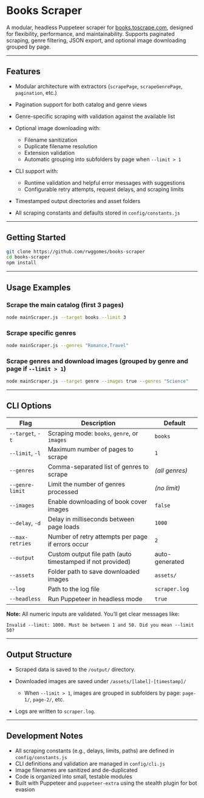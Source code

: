 # Books Scraper

A modular, headless Puppeteer scraper for [books.toscrape.com](https://books.toscrape.com/), designed for flexibility, performance, and maintainability. Supports paginated scraping, genre filtering, JSON export, and optional image downloading grouped by page.

---

## Features

* Modular architecture with extractors (`scrapePage`, `scrapeGenrePage`, `pagination`, etc.)
* Pagination support for both catalog and genre views
* Genre-specific scraping with validation against the available list
* Optional image downloading with:

  * Filename sanitization
  * Duplicate filename resolution
  * Extension validation
  * Automatic grouping into subfolders by page when `--limit > 1`
* CLI support with:

  * Runtime validation and helpful error messages with suggestions
  * Configurable retry attempts, request delays, and scraping limits
* Timestamped output directories and asset folders
* All scraping constants and defaults stored in `config/constants.js`

---

## Getting Started

```bash
git clone https://github.com/rwggomes/books-scraper
cd books-scraper
npm install
```

---

## Usage Examples

### Scrape the main catalog (first 3 pages)

```bash
node mainScraper.js --target books --limit 3
```

### Scrape specific genres

```bash
node mainScraper.js --genres "Romance,Travel"
```

### Scrape genres and download images (grouped by genre and page if `--limit > 1`)

```bash
node mainScraper.js --target genre --images true --genres "Science"
```

---

## CLI Options

| Flag             | Description                                                | Default        |
| ---------------- | ---------------------------------------------------------- | -------------- |
| `--target`, `-t` | Scraping mode: `books`, `genre`, or `images`               | `books`        |
| `--limit`, `-l`  | Maximum number of pages to scrape                          | `1`            |
| `--genres`       | Comma-separated list of genres to scrape                   | *(all genres)* |
| `--genre-limit`  | Limit the number of genres processed                       | *(no limit)*   |
| `--images`       | Enable downloading of book cover images                    | `false`        |
| `--delay`, `-d`  | Delay in milliseconds between page loads                   | `1000`         |
| `--max-retries`  | Number of retry attempts per page if errors occur          | `2`            |
| `--output`       | Custom output file path (auto timestamped if not provided) | auto-generated |
| `--assets`       | Folder path to save downloaded images                      | `assets/`      |
| `--log`          | Path to the log file                                       | `scraper.log`  |
| `--headless`     | Run Puppeteer in headless mode                             | `true`         |

**Note:** All numeric inputs are validated. You’ll get clear messages like:

```
Invalid --limit: 1000. Must be between 1 and 50. Did you mean --limit 50?
```

---

## Output Structure

* Scraped data is saved to the `/output/` directory.
* Downloaded images are saved under `/assets/[label]-[timestamp]/`

  * When `--limit > 1`, images are grouped in subfolders by page: `page-1/`, `page-2/`, etc.
* Logs are written to `scraper.log`.

---

## Development Notes

* All scraping constants (e.g., delays, limits, paths) are defined in `config/constants.js`
* CLI definitions and validation are managed in `config/cli.js`
* Image filenames are sanitized and de-duplicated
* Code is organized into small, testable modules
* Built with Puppeteer and `puppeteer-extra` using the stealth plugin for bot evasion


